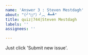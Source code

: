 ```yaml
---
name: 'Answer 3 : Steven Mestdagh'
about: "(╯°□°）╯︵ ┻━┻"
title: quiz|744|Steven Mestdagh
labels: ''
assignees: ''

---
```


Just click 'Submit new issue'.
